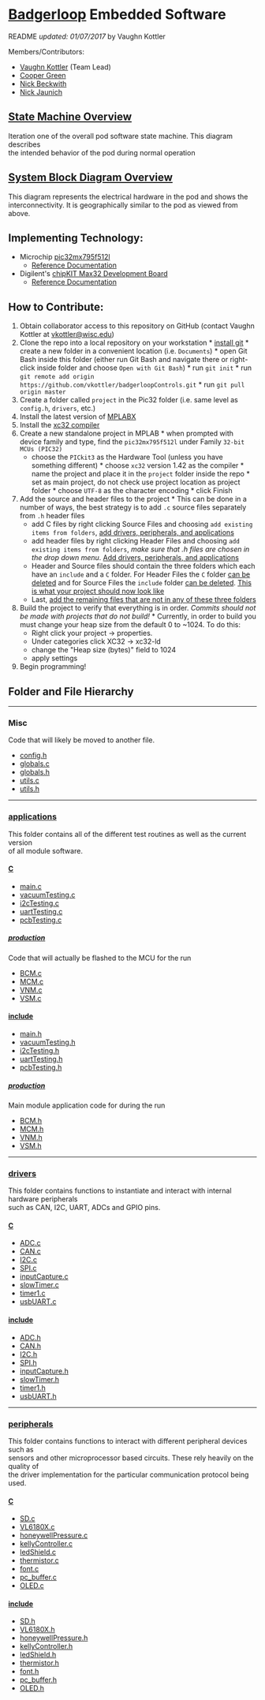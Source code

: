 # [Badgerloop](http://badgerloop.com/) Embedded Software

README *updated: 01/07/2017* by Vaughn Kottler

Members/Contributors:
  * [Vaughn Kottler](http://vaughnsplayground.me/) (Team Lead)
  * [Cooper Green](https://github.com/csgreen3)
  * [Nick Beckwith](https://github.com/nickbeckwith)
  * [Nick Jaunich](http://nicholasjaunich.com/)

## [State Machine Overview](http://vaughnsplayground.me/OverallPodOperation.html)

  Iteration one of the overall pod software state machine. This diagram describes   
  the intended behavior of the pod during normal operation

## [System Block Diagram Overview](http://vaughnsplayground.me/OverallBlockDiagram.pdf)

  This diagram represents the electrical hardware in the pod and shows the   
  interconnectivity. It is geographically similar to the pod as viewed from above.

## Implementing Technology:
* Microchip [pic32mx795f512l](http://www.microchip.com/wwwproducts/en/PIC32MX795F512L)
  * [Reference Documentation](http://ww1.microchip.com/downloads/en/DeviceDoc/60001156J.pdf)
* Digilent's [chipKIT Max32 Development Board](http://store.digilentinc.com/chipkit-max32-microcontroller-board-with-mega-r3-headers/)
  * [Reference Documentation](https://reference.digilentinc.com/chipkit_max32/refmanual)
  
## How to Contribute:

  1. Obtain collaborator access to this repository on GitHub (contact Vaughn Kottler at [vkottler@wisc.edu](vkottler@wisc.edu))
  2. Clone the repo into a local repository on your workstation
    * [install git](https://git-scm.com/)
	* create a new folder in a convenient location (i.e. `Documents`)
	* open Git Bash inside this folder (either run Git Bash and navigate there or right-click inside folder and choose `Open with Git Bash`)
	* run `git init`
	* run `git remote add origin https://github.com/vkottler/badgerloopControls.git`
	* run `git pull origin master`
  3. Create a folder called `project` in the Pic32 folder (i.e. same level as `config.h`, `drivers`, etc.)
  4. Install the latest version of [MPLABX](http://www.microchip.com/mplab/mplab-x-ide)
  5. Install the [xc32 compiler](http://www.microchip.com/mplab/compilers)
  6. Create a new standalone project in MPLAB
    * when prompted with device family and type, find the `pic32mx795f512l` under Family `32-bit MCUs (PIC32)`
	  * choose the `PICkit3` as the Hardware Tool (unless you have something different)
    * choose `xc32` version 1.42 as the compiler
    * name the project and place it in the `project` folder inside the repo
    * set as main project, do not check use project location as project folder
    * choose `UTF-8` as the character encoding
    * click Finish
  7. Add the source and header files to the project
    * This can be done in a number of ways, the best strategy is to add `.c` source files
      separately from `.h` header files
      * add C files by right clicking Source Files and choosing `add existing items from folders`, [add drivers, peripherals, and applications](assets/screenshots/creatingAproject/addingSourceFiles.PNG)
      * add header files by right clicking Header Files and choosing `add existing items from folders`, *make sure that .h files are chosen in the drop down menu*. [Add drivers, peripherals, and applications](assets/screenshots/creatingAproject/addingHeaderFiles.PNG)
      * Header and Source files should contain the three folders which each have an `include` and a `C` folder. For Header Files the `C` folder [can be deleted](assets/screenshots/creatingAproject/deleteCfolderForInclude.PNG) and for Source Files the `include` folder [can be deleted](assets/screenshots/creatingAproject/deleteIncludeFolderForSource.PNG). [This is what your project should now look like](assets/screenshots/creatingAproject/whenFinishedAddingFromFolders.PNG)
      * Last, [add the remaining files that are not in any of these three folders](assets/screenshots/creatingAproject/whenFinished.PNG)
  8. Build the project to verify that everything is in order. *Commits should not be made with projects that do not build!*
    * Currently, in order to build you must change your heap size from the default 0 to ~1024. To do this:
      * Right click your project -> properties.
      * Under categories click XC32 -> xc32-ld
      * change the "Heap size (bytes)" field to 1024
      * apply settings
  9. Begin programming!
  
## Folder and File Hierarchy

---

### Misc

Code that will likely be moved to another file.

  * [config.h](Pic32/config.h)
  * [globals.c](Pic32/globals.c)
  * [globals.h](Pic32/globals.h)
  * [utils.c](Pic32/utils.c)
  * [utils.h](Pic32/utils.h)

--- 
  
### [applications](Pic32/applications)

  This folder contains all of the different test routines as well as the current version   
  of all module software.

#### [C](Pic32/applications/C)

  * [main.c](Pic32/applications/C/main.c)
  * [vacuumTesting.c](Pic32/applications/C/vacuumTesting.c)
  * [i2cTesting.c](Pic32/applications/C/i2cTesting.c)
  * [uartTesting.c](Pic32/applications/C/uartTesting.c)
  * [pcbTesting.c](Pic32/applications/C/pcbTesting.c)

##### [production](Pic32/applications/C/production)

Code that will actually be flashed to the MCU for the run

  * [BCM.c](Pic32/applications/C/production/BCM.c)
  * [MCM.c](Pic32/applications/C/production/MCM.c)
  * [VNM.c](Pic32/applications/C/production/VNM.c)
  * [VSM.c](Pic32/applications/C/production/VSM.c)

#### [include](Pic32/applications/include)

  * [main.h](Pic32/applications/include/main.h)
  * [vacuumTesting.h](Pic32/applications/include/vacuumTesting.h)
  * [i2cTesting.h](Pic32/applications/include/i2cTesting.h)
  * [uartTesting.h](Pic32/applications/include/uartTesting.h)
  * [pcbTesting.h](Pic32/applications/include/pcbTesting.h)

##### [production](Pic32/applications/include/production)

Main module application code for during the run

  * [BCM.h](Pic32/applications/include/production/BCM.h)
  * [MCM.h](Pic32/applications/include/production/MCM.h)
  * [VNM.h](Pic32/applications/include/production/VNM.h)
  * [VSM.h](Pic32/applications/include/production/VSM.h)

---  
  
### [drivers](Pic32/drivers)

  This folder contains functions to instantiate and interact with internal hardware peripherals   
  such as CAN, I2C, UART, ADCs and GPIO pins.

#### [C](Pic32/drivers/C)

  * [ADC.c](Pic32/drivers/C/ADC.c)
  * [CAN.c](Pic32/drivers/C/CAN.c)
  * [I2C.c](Pic32/drivers/C/I2C.c)
  * [SPI.c](Pic32/drivers/C/SPI.c)
  * [inputCapture.c](Pic32/drivers/C/inputCapture.c)
  * [slowTimer.c](Pic32/drivers/C/slowTimer.c)
  * [timer1.c](Pic32/drivers/C/timer1.c)
  * [usbUART.c](Pic32/drivers/C/usbUART.c)

#### [include](Pic32/drivers/include)

  * [ADC.h](Pic32/drivers/include/ADC.c)
  * [CAN.h](Pic32/drivers/include/CAN.c)
  * [I2C.h](Pic32/drivers/include/I2C.c)
  * [SPI.h](Pic32/drivers/include/SPI.c)
  * [inputCapture.h](Pic32/drivers/include/inputCapture.c)
  * [slowTimer.h](Pic32/drivers/include/slowTimer.c)
  * [timer1.h](Pic32/drivers/include/timer1.c)
  * [usbUART.h](Pic32/drivers/include/usbUART.c)

---
  
### [peripherals](Pic32/peripherals)

  This folder contains functions to interact with different peripheral devices such as   
  sensors and other microprocessor based circuits. These rely heavily on the quality of   
  the driver implementation for the particular communication protocol being used.

#### [C](Pic32/peripherals/C)

  * [SD.c](Pic32/peripherals/C/SD.c)
  * [VL6180X.c](Pic32/peripherals/C/VL6180X.c)
  * [honeywellPressure.c](Pic32/peripherals/C/honeywellPressure.c)
  * [kellyController.c](Pic32/peripherals/C/kellyController.c)
  * [ledShield.c](Pic32/peripherals/C/ledShield.c)
  * [thermistor.c](Pic32/peripherals/C/thermistor.c)
  * [font.c](Pic32/peripherals/C/font.c)
  * [pc_buffer.c](Pic32/peripherals/C/pc_buffer.c)
  * [OLED.c](Pic32/peripherals/C/OLED.c)

#### [include](peripherals/include)

  * [SD.h](Pic32/peripherals/include/SD.h)
  * [VL6180X.h](Pic32/peripherals/include/VL6180X.h)
  * [honeywellPressure.h](Pic32/peripherals/include/honeywellPressure.h)
  * [kellyController.h](Pic32/peripherals/include/kellyController.h)
  * [ledShield.h](Pic32/peripherals/include/ledShield.h)
  * [thermistor.h](Pic32/peripherals/include/thermistor.h)
  * [font.h](Pic32/peripherals/include/font.h)
  * [pc_buffer.h](Pic32/peripherals/include/pc_buffer.h)
  * [OLED.h](Pic32/peripherals/include/OLED.h)
